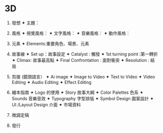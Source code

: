 # 3D
1. 發想
✦ 主題：

2. 風格
✦ 視覺風格：
✦ 文字風格：
✦ 音樂風格：
✦ 動作風格：

3. 元素
✦ Elements:重要角色、場景、元素

4. 故事線
✦ Set up：故事設定
✦ Catalyst : 觸發
✦ 1st turning point :第一轉折
✦ Climax: 故事最高點
✦ Final Confrontation : 面對衝突
✦ Resolution : 結局

5. 剪接 (鏡頭語言）
✦ Ai image
✦ Image to Video 
✦ Text to Video
✦ Video Editing
✦ Audio Editing
✦ Effect Editing

7. 繪本指南
✦ Logo 的使用
✦ Story 故事大綱
✦ Color Palettes 色系
✦ Sounds 音樂音效
✦ Typography 字型排版
✦ Symbol Design 圖案設計
✦ UI /Layout  Design 介面
✦ 市場資料

8. 微調定稿

9. 發行
